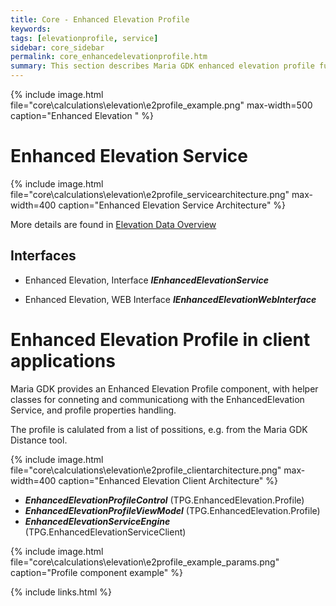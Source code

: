 ```yaml
---
title: Core - Enhanced Elevation Profile
keywords: 
tags: [elevationprofile, service]
sidebar: core_sidebar
permalink: core_enhancedelevationprofile.htm
summary: This section describes Maria GDK enhanced elevation profile functionality. 
---
```


{% include image.html file="core\calculations\elevation\e2profile_example.png" max-width=500 caption="Enhanced Elevation " %}

# Enhanced Elevation Service

{% include image.html file="core\calculations\elevation\e2profile_servicearchitecture.png" max-width=400 caption="Enhanced Elevation Service Architecture" %}

More details are found in [Elevation Data Overview](elevationdata.html)

## Interfaces

* Enhanced Elevation, Interface
  ***IEnhancedElevationService***

* Enhanced Elevation, WEB Interface
  ***IEnhancedElevationWebInterface*** 

# Enhanced Elevation Profile in client applications

Maria GDK provides an Enhanced Elevation Profile component, with helper classes for conneting and communicationg with the EnhancedElevation Service, and profile properties handling. 

The profile is calulated from a list of possitions, e.g. from the Maria GDK Distance tool.

{% include image.html file="core\calculations\elevation\e2profile_clientarchitecture.png" max-width=400 caption="Enhanced Elevation Client Architecture" %}

* ***EnhancedElevationProfileControl*** (TPG.EnhancedElevation.Profile)
* ***EnhancedElevationProfileViewModel*** (TPG.EnhancedElevation.Profile)
* ***EnhancedElevationServiceEngine*** (TPG.EnhancedElevationServiceClient)

{% include image.html file="core\calculations\elevation\e2profile_example_params.png" caption="Profile component example" %}

{% include links.html %}